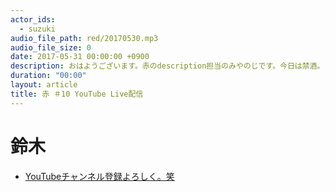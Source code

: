 ```yaml
---
actor_ids:
  - suzuki
audio_file_path: red/20170530.mp3
audio_file_size: 0
date: 2017-05-31 00:00:00 +0900
description: おはようございます。赤のdescription担当のみやのじです。今日は禁酒。そしてvlogの為に4Kやめてみる！以上寝起きの私がベッドからコミット致しました。
duration: "00:00"
layout: article
title: 赤 ＃10 YouTube Live配信
---
```

# 鈴木
* [YouTubeチャンネル登録よろしく。笑](https://www.youtube.com/channel/UCqTozqKO5AWD8OccCnW3Rvw)